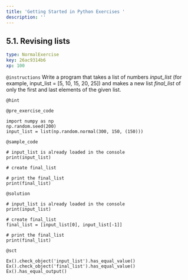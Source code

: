 ```yaml
---
title: 'Getting Started in Python Exercises '
description: ''
---
```


## 5.1. Revising lists

```yaml
type: NormalExercise
key: 26ac9314b6
xp: 100
```



`@instructions`
Write a program that takes a list of numbers _input_list_ (for example, input_list = [5, 10, 15, 20, 25]) and makes a new list _final_list_ of only the first and last elements of the given list.

`@hint`


`@pre_exercise_code`
```{python}
import numpy as np
np.random.seed(200)
input_list = list(np.random.normal(300, 150, (150)))
```

`@sample_code`
```{python}
# input_list is already loaded in the console
print(input_list)

# create final_list

# print the final_list
print(final_list)
```

`@solution`
```{python}
# input_list is already loaded in the console
print(input_list)

# create final_list
final_list = [input_list[0], input_list[-1]]

# print the final_list
print(final_list)
```

`@sct`
```{python}
Ex().check_object('input_list').has_equal_value()
Ex().check_object('final_list').has_equal_value()
Ex().has_equal_output()
```
